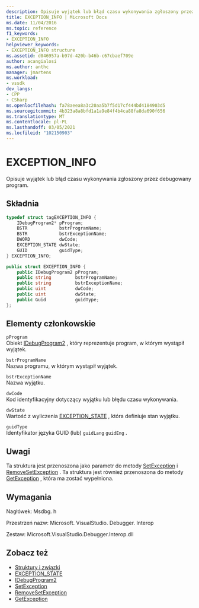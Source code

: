 ```yaml
---
description: Opisuje wyjątek lub błąd czasu wykonywania zgłoszony przez debugowany program.
title: EXCEPTION_INFO | Microsoft Docs
ms.date: 11/04/2016
ms.topic: reference
f1_keywords:
- EXCEPTION_INFO
helpviewer_keywords:
- EXCEPTION_INFO structure
ms.assetid: d046957a-b97d-420b-b46b-c67cbaef709e
author: acangialosi
ms.author: anthc
manager: jmartens
ms.workload:
- vssdk
dev_langs:
- CPP
- CSharp
ms.openlocfilehash: fa78aeea8a3c20aa5b7f5d17cf444bd4184903d5
ms.sourcegitcommit: 4b323a8a8bfd1a1a9e84f4b4ca88fa8da690f656
ms.translationtype: MT
ms.contentlocale: pl-PL
ms.lasthandoff: 03/05/2021
ms.locfileid: "102150903"
---
```

# <a name="exception_info"></a>EXCEPTION_INFO
Opisuje wyjątek lub błąd czasu wykonywania zgłoszony przez debugowany program.

## <a name="syntax"></a>Składnia

```cpp
typedef struct tagEXCEPTION_INFO {
    IDebugProgram2* pProgram;
    BSTR            bstrProgramName;
    BSTR            bstrExceptionName;
    DWORD           dwCode;
    EXCEPTION_STATE dwState;
    GUID            guidType;
} EXCEPTION_INFO;
```

```csharp
public struct EXCEPTION_INFO {
    public IDebugProgram2 pProgram;
    public string         bstrProgramName;
    public string         bstrExceptionName;
    public uint           dwCode;
    public uint           dwState;
    public Guid           guidType;
};
```

## <a name="members"></a>Elementy członkowskie
`pProgram`\
Obiekt [IDebugProgram2](../../../extensibility/debugger/reference/idebugprogram2.md) , który reprezentuje program, w którym wystąpił wyjątek.

`bstrProgramName`\
Nazwa programu, w którym wystąpił wyjątek.

`bstrExceptionName`\
Nazwa wyjątku.

`dwCode`\
Kod identyfikacyjny dotyczący wyjątku lub błędu czasu wykonywania.

`dwState`\
Wartość z wyliczenia [EXCEPTION_STATE](../../../extensibility/debugger/reference/exception-state.md) , która definiuje stan wyjątku.

`guidType`\
Identyfikator języka GUID (lub) `guidLang` `guidEng` .

## <a name="remarks"></a>Uwagi
Ta struktura jest przenoszona jako parametr do metody [SetException](../../../extensibility/debugger/reference/idebugengine2-setexception.md) i [RemoveSetException](../../../extensibility/debugger/reference/idebugengine2-removesetexception.md) . Ta struktura jest również przenoszona do metody [GetException](../../../extensibility/debugger/reference/idebugexceptionevent2-getexception.md) , która ma zostać wypełniona.

## <a name="requirements"></a>Wymagania
Nagłówek: Msdbg. h

Przestrzeń nazw: Microsoft. VisualStudio. Debugger. Interop

Zestaw: Microsoft.VisualStudio.Debugger.Interop.dll

## <a name="see-also"></a>Zobacz też
- [Struktury i związki](../../../extensibility/debugger/reference/structures-and-unions.md)
- [EXCEPTION_STATE](../../../extensibility/debugger/reference/exception-state.md)
- [IDebugProgram2](../../../extensibility/debugger/reference/idebugprogram2.md)
- [SetException](../../../extensibility/debugger/reference/idebugengine2-setexception.md)
- [RemoveSetException](../../../extensibility/debugger/reference/idebugengine2-removesetexception.md)
- [GetException](../../../extensibility/debugger/reference/idebugexceptionevent2-getexception.md)
